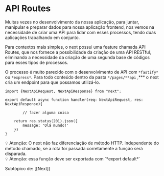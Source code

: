 # API Routes

Muitas vezes no desenvolvimento da nossa aplicação, para juntar, manipular e preparar dados para nossa aplicação frontend, nos vemos na necessidade de criar uma API para lidar com esses processos, tendo duas aplicações trabalhando em conjunto.

Para contextos mais simples, o next possui uma feature chamada API Routes, que nos fornece a possibilidade da criação de uma API RESTful, eliminando a necessidade da criação de uma segunda base de códigos para esses tipos de processos.

O processo é muito parecido com o desenvolvimento de API com `*fastify*` ou `*express*`. Para todo conteúdo dentro da pasta `*/pages/**api` ,*** o next cria um endpoint para que possamos utilizá-lo.

```tsx
import {NextApiRequest, NextApiResponse} from "next";

export default async function handler(req: NextApiRequest, res: NextApiResponse){

		// fazer alguma coisa

    return res.status(201).json({
        message: 'Olá mundo!'
    })
}
```

<aside> 💡 Atenção: O next não faz diferenciação de método HTTP. Independente do método chamado, se a rota for passada corretamente a função será disparada.

</aside>

<aside> 💡 Atenção: essa função deve ser exportada com `*export default*`

</aside>

Subtópico de: [[Next]]